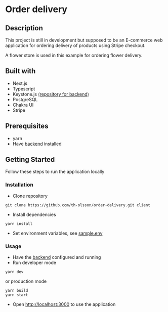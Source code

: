 # Order delivery
## Description
This project is still in development but supposed to be an E-commerce web application for ordering delivery of products using Stripe checkout.

A flower store is used in this example for ordering flower delivery.
## Built with
- Next.js
- Typescript
- Keystone.js [(repository for backend)](https://github.com/th-olsson/order-delivery-backend)
- PostgreSQL
- Chakra UI
- Stripe
## Prerequisites
- yarn
- Have [backend](https://github.com/th-olsson/order-delivery-backend) installed
## Getting Started
Follow these steps to run the application locally
### Installation
- Clone repository
```
git clone https://github.com/th-olsson/order-delivery.git client
```
- Install dependencies
```
yarn install
```

- Set environment variables, see [sample.env](https://github.com/th-olsson/order-delivery/blob/main/sample.env)
### Usage
- Have the [backend](https://github.com/th-olsson/order-delivery-backend) configured and running
- Run developer mode
```
yarn dev
```
or production mode
```
yarn build
yarn start
```

- Open [http://localhost:3000](http://localhost:3000) to use the application
